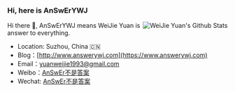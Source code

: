 ### Hi, here is AnSwErYWJ
<a href="#">
<img align="right" alt="WeiJie Yuan's Github Stats" src="https://github-readme-stats.vercel.app/api?username=AnSwErYWJ&show_icons=true">
</a>

Hi there 👋, AnSwErYWJ means WeiJie Yuan is answer to everything.

- Location: Suzhou, China :cn:
- Blog：[http://www.answerywj.com](https://www.answerywj.com)
- Email：[yuanweijie1993@gmail.com](https://mail.google.com)
- Weibo：[AnSwEr不是答案](https://weibo.com/1783591593)
- Wechat: [AnSwEr不是答案](https://github.com/AnSwErYWJ/DogFood/blob/master/Template/wechat_public_qdode.png)
